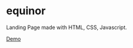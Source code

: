 # equinor
Landing Page made with HTML, CSS, Javascript.

[Demo](https://SuperStar264.github.io/equinor/)
